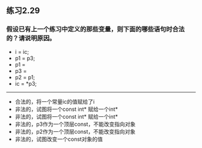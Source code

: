 ## 练习2.29
### 假设已有上一个练习中定义的那些变量，则下面的哪些语句时合法的？请说明原因。
* i = ic;
* p1 = p3;
* p1 = &ic;
* p3 = &ic;
* p2 = p1;
* ic = *p3;
***
* 合法的，将一个常量ic的值赋给了i
* 非法的，试图将一个const int* 赋给一个int*
* 非法的，试图将一个const int* 赋给一个int*
* 非法的，p3作为一个顶层const，不能改变指向对象
* 非法的，p2作为一个顶层const，不能改变指向对象
* 非法的，试图改变一个const对象的值
